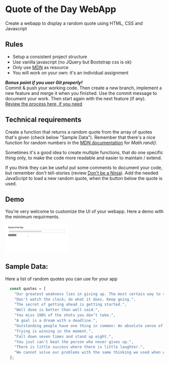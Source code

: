 # Quote of the Day WebApp

Create a webapp to display a random quote using HTML, CSS and Javascript

## Rules

- Setup a consistent project structure
- Use vanilla javascript (no JQuery but Bootstrap css is ok)
- Only use [MDN](https://developer.mozilla.org/en-US/docs/Web/JavaScript/Reference/) as resource
- You will work on your own: it's an individual assignment  


***Bonus point if you user Git properly!***  
Commit & push your working code. Then create a new branch, implement a new feature and merge it when you finished. Use the commit message to document your work. Then start again with the next feature (if any).  
[Review the process here, if you need](https://git-scm.com/book/en/v2/Git-Branching-Basic-Branching-and-Merging)


## Technical requirements

Create a function that returns a random quote from the array of quotes that's given (check below "Sample Data"). Remember that there's a nice function for random numbers in the [MDN documentation](https://developer.mozilla.org/en-US/docs/Web/JavaScript/Reference/Global_Objects/Math) for *Math.rand()*.

Sometimes it's a good idea to create multiple functions, that do one specific thing only, to make the code more readable and easier to maintain / extend.

If you think they can be useful put some comments to document your code, but remember don't tell-stories (review [Don't be a Ninja](https://codepen.io/leandro_berlin/pen/GzKWwv?editors=0010)). Add the needed JavaScript to load a new random quote, when the button below the quote is used.

## Demo

You're very welcome to customize the UI of your webapp. Here a demo with the minimum requirments.

<img width="200" alt="mockup" src="demo.gif">


## Sample Data:
Here a list of random quotes you can use for your app  
```javascript
  const quotes = [
    "Our greatest weakness lies in giving up. The most certain way to succeed is always to try just one more time.",
    "Don't watch the clock; do what it does. Keep going.",
    "The secret of getting ahead is getting started.",
    "Well done is better than well said.",
    "You miss 100% of the shots you don’t take.",
    "A goal is a dream with a deadline.",
    "Outstanding people have one thing in common: An absolute sense of mission.",
    "Trying is winning in the moment.",
    "Fall down seven times and stand up eight.",
    "You just can't beat the person who never gives up.",
    "There is little success where there is little laughter.",
    "We cannot solve our problems with the same thinking we used when we created them."
  ];
  ```
